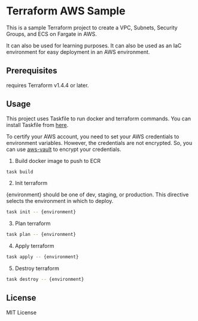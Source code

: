 # Terraform AWS Sample

This is a sample Terraform project to create a VPC, Subnets, Security Groups, and ECS on Fargate in AWS.

It can also be used for learning purposes. It can also be used as an IaC environment for easy deployment in an AWS environment.

## Prerequisites

requires Terraform v1.4.4 or later.

## Usage

This project uses Taskfile to run docker and terraform commands. You can install Taskfile from [here](https://taskfile.dev/#/installation).

To certify your AWS account, you need to set your AWS credentials to environment variables. However, the credentials are not encrypted. So, you can use [aws-vault](https://github.com/99designs/aws-vault) to encrypt your credentials.

1. Build docker image to push to ECR

```bash
task build
```

2. Init terraform

{environment} should be one of dev, staging, or production. This directive selects the environment in which to deploy.

```bash
task init -- {environment}
```

3. Plan terraform

```bash
task plan -- {environment}
```

4. Apply terraform

```bash
task apply -- {environment}
```

5. Destroy terraform

```bash
task destroy -- {environment}
```

## License

MIT License
